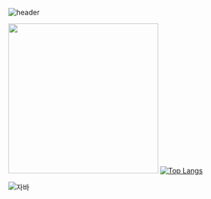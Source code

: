 ![header](https://capsule-render.vercel.app/api?type=soft&color=timeAuto&height=70&section=header&text=깃허브%20특강&fontSize=20)

<img src='https://post-phinf.pstatic.net/MjAyMjA3MjlfMjUw/MDAxNjU5MDgzMDQwMDU2.810HkvlZYAsRpF5u5o5RyLzuBSiTnaGF8GUIKcumHLcg.-GLwzmYcrrM3Z7BYXqYiwMKNddnBat4Zf7DMCW9bMycg.JPEG/5.jpeg' width=300></img> [![Top Langs](https://github-readme-stats.vercel.app/api/top-langs/?username=yslee0540&layout=compact)](https://github.com/yslee0540/github-readme-stats)

![자바](https://img.shields.io/badge/-자바-007396?style=flat&logo=Java&logoColor=ffffff)

<!-- [![*'s github stats](https://github-readme-stats.vercel.app/api?username=yslee0540)](https://github.com/yslee0540)

[![Top Langs](https://github-readme-stats.vercel.app/api/top-langs/?username=yslee0540)](https://github.com/yslee0540/github-readme-stats)

![C](https://img.shields.io/badge/-C-123456?style=flat-square&logo=C&logoColor=black)
![Spring](https://img.shields.io/badge/-Spring-6DB33F?style=for-the-badge&logo=Spring&logoColor=white)
![TypeScript](https://img.shields.io/badge/-TypeScript-3178C6?style=flat-square&logo=TypeScript&logoColor=white)
![Serverless](https://img.shields.io/badge/-Serverless-FD5750?style=flat-square&logo=Serverless&logoColor=magenta)
![MariaDB](https://img.shields.io/badge/-MariaDB-1F305F?style=flat-square&logo=mariadb&logoColor=white)

<img src='images/Image20230228165351.jpg' width=300></img>

# Hi there 👋
## Hi there 👋
### Hi there 👋
#### Hi there 👋
##### Hi there 👋
---

**두껍게** <br>
*이탤릭* <br>
~~스트라이크~~ <br>

* 1번
* 2번
- 1번
- 2번

[네이버](https://www.naver.com)

```
printf("안녕하세요");
```
:smirk:
:joy:
:rage:
-->
